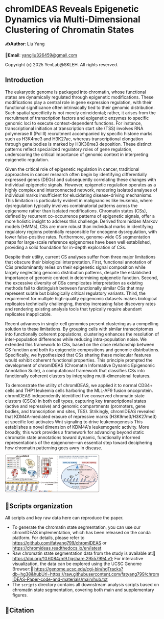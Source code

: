 # **chromIDEAS Reveals Epigenetic Dynamics via Multi-Dimensional Clustering of Chromatin States**
**:writing_hand:Author**: Liu Yang

**:email:Email**: yangliu326459@gmail.com

Copyright (c) 2025 YenLab@SKLEH. All rights reserved.

## Introduction

The eukaryotic genome is packaged into chromatin, whose functional states are dynamically regulated through epigenetic modifications. These modifications play a central role in gene expression regulation, with their functional significance often intrinsically tied to their genomic distribution. Such spatial specificity is not merely coincidental; rather, it arises from the recruitment of transcription factors and epigenetic enzymes to specific genomic loci to execute context-dependent functions. For instance, transcriptional initiation at transcription start site (TSS) involves RNA polymerase II (Pol II) recruitment accompanied by specific histone marks such as H3K4me3 and H3K27ac, whereas transcriptional elongation through gene bodies is marked by H3K36me3 deposition. These distinct patterns reflect specialized regulatory roles of gene regulation, underscoring the critical importance of genomic context in interpreting epigenetic regulation.

Given the critical role of epigenetic regulation in cancer, traditional approaches in cancer research often begin by identifying differentially expressed genes (DEGs) and subsequently correlating these changes with individual epigenetic signals. However, epigenetic regulation operates as a highly complex and interconnected network, rendering isolated analyses of individual marks insufficient for elucidating disease-driving mechanisms. This limitation is particularly evident in malignancies like leukemia, where dysregulation typically involves combinatorial patterns across the epigenome rather than isolated modifications. Chromatin states (CSs), defined by recurrent co-occurrence patterns of epigenetic signals, offer a more holistic insight to address this challenge. Derived from hidden Markov models (HMMs), CSs are more robust than individual marks in identifying regulatory regions potentially responsible for oncogene dysregulation, with lower false-positive rates. Furthermore, genome-wide CS segmentation maps for large-scale reference epigenomes have been well established, providing a solid foundation for in-depth exploration of CSs.

Despite their utility, current CS analyses suffer from three major limitations that obscure their biological interpretation. First, functional annotation of CSs predominantly relies on their epigenetic signal composition while largely neglecting genomic distribution patterns, despite the established importance of genomic context in determining epigenetic function. Second, the excessive diversity of CSs complicates interpretation as existing methods fail to distinguish between functionally similar CSs that may represent subtle but biologically critical regulatory variants. Third, the requirement for multiple high-quality epigenomic datasets makes biological replicates technically challenging, thereby increasing false discovery rates and rendering existing analysis tools that typically require abundant replicates inapplicable.

Recent advances in single-cell genomics present clustering as a compelling solution to these limitations. By grouping cells with similar transcriptomes into functionally coherent populations, clustering enhances the resolution of inter-population differences while reducing intra-population noise. We extended this framework to CSs, based on the close relationship between CS function and both its epigenetic compositions and genomic distributions. Specifically, we hypothesized that CSs sharing these molecular features would exhibit coherent functional properties. This principle prompted the development of chromIDEAS (Chromatin Informative Dynamic Epigenomic Annotation Suite), a computational framework that classifies CSs into functionally coherent clusters by integrating multi-dimensional features.

To demonstrate the utility of chromIDEAS, we applied it to normal CD34+ cells and THP1 leukemia cells harboring the MLL-AF9 fusion oncoprotein. chromIDEAS independently identified five conserved chromatin state clusters (CSCs) in both cell types, capturing key transcriptional states (active and repressive) and genomic compartments (promoters, gene bodies, and transcription end sites, TES). Strikingly, chromIDEAS revealed that KDM4A-mediated erasure of repressive marks (H3K9me3/H3K27me3) at specific loci activates Wnt signaling to drive leukemogenesis This establishes a novel dimension of KDM4A's leukemogenic activity. More broadly, this work provides a framework for advancing beyond static chromatin state annotations toward dynamic, functionally informed representations of the epigenome—an essential step toward deciphering how chromatin patterning goes awry in disease.

<img src="README.assets/graph_summary.jpg" alt="graph summary" style="zoom: 30%;" />



## :file_folder:Scripts organization

All scripts and key raw data here can reproduce the paper.

- To generate the chromatin state segmentation, you can use our chromIDEAS implementation, which has been released on the conda platform. For details, please refer to https://github.com/fatyang799/chromIDEAS or https://chromideas.readthedocs.io/en/latest
- Raw chromatin state segmentation data from the study is available at:🔗 https://doi.org/10.6084/m9.figshare.29557994.v1; For interactive visualization, the data can be explored using the UCSC Genome Browser:🔗 https://genome.ucsc.edu/cgi-bin/hgTracks?db=hg38&hubUrl=https://raw.githubusercontent.com/fatyang799/chromIDEAS-Paper-code-and-materials/main/hub.txt
- The `scripts` directory contains all downstream analysis scripts based on chromatin state segmentation, covering both main and supplementary figures.

## :bookmark_tabs:Citation

